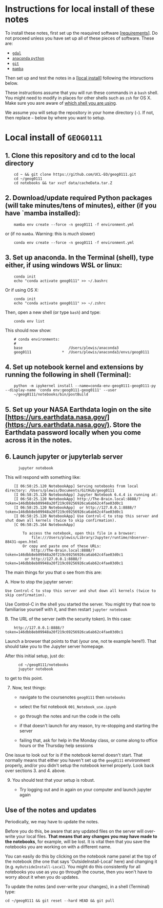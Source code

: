 
# Instructions for local install of these notes

To install these notes, first set up the reaquired software [[requirements](OutsideInstall-Requirements.md#1.-Requirements)]. Do not proceed unless you have set up all of these pieces of software.
These are:

* [`gdal`](OutsideInstall-Requirements.md#11-gdal)
* [`anaconda` `python`](OutsideInstall-Requirements.md#12-Anaconda)
* [`git`](OutsideInstall-Requirements.md#13-git)
* [`mamba`](OutsideInstall-Requirements.md#14-mamba)

Then set up and test the notes in a [[local install](OutsideInstall-Local.md#2-local-install-in-)] following the intsructions below.

These instructions assume that you will run these commands in a `bash` shell. You might need to modify in places for other shells such as `zsh` for OS X. Make sure you asre aware of [which shell you are using](https://github.com/UCL-EO/gdal-install/blob/main/InstallBREW.md#11-what-shell-am-i-using).

We assume you will setup the repository in your home directory (`~`). If not, then replace `~` below by where you want to setup.

# Local install of `GEOG0111` 

## 1. Clone this repository and cd to the local directory

        cd ~ && git clone https://github.com/UCL-EO/geog0111.git
        cd ~/geog0111
        cd notebooks && tar xvzf data/cacheData.tar.Z

## 2. Download/update required Python packages (will take minutes/tens of minutes), either (if you have `mamba installed):

        mamba env create --force -n geog0111 -f environment.yml
        

or (if no `mamba`. Warning: this is *much* slower)

        conda env create --force -n geog0111 -f environment.yml

## 3. Set up anaconda. In the Terminal (shell), type either, if using windows WSL or linux:

        conda init
        echo "conda activate geog0111" >> ~/.bashrc
        
  Or if using OS X:
  
        conda init
        echo "conda activate geog0111" >> ~/.zshrc
 
 
  Then, open a new shell (or type `bash`) and type:
    
        conda env list
        
  This should now show:
    
        # conda environments:
        #
        base                     /Users/plewis/anaconda3
        geog0111              *  /Users/plewis/anaconda3/envs/geog0111

## 4. Set up notebook kernel and extensions by running the following in shell (Terminal):

        python -m ipykernel install --name=conda-env-geog0111-geog0111-py --display-name 'conda env:geog0111-geog0111' --user
        ~/geog0111/notebooks/bin/postBuild

## 5. Set up your NASA Earthdata login on the site [https://urs.earthdata.nasa.gov/](https://urs.earthdata.nasa.gov/). Store the Earthdata password locally when you come across it in the notes.

## 6. Launch jupyter or jupyterlab server

          jupyter notebook


This will respond with something like:


        [I 06:58:25.120 NotebookApp] Serving notebooks from local directory: /Users/plewis/Documents/GitHub/geog0111
        [I 06:58:25.120 NotebookApp] Jupyter Notebook 6.4.4 is running at:
        [I 06:58:25.120 NotebookApp] http://The-Brain.local:8888/?token=146dbb8eb09948a20f219c69256926ca6ab62c4fae03d0c1
        [I 06:58:25.120 NotebookApp]  or http://127.0.0.1:8888/?token=146dbb8eb09948a20f219c69256926ca6ab62c4fae03d0c1
        [I 06:58:25.120 NotebookApp] Use Control-C to stop this server and shut down all kernels (twice to skip confirmation).
        [C 06:58:25.164 NotebookApp] 

            To access the notebook, open this file in a browser:
                file:///Users/plewis/Library/Jupyter/runtime/nbserver-88431-open.html
            Or copy and paste one of these URLs:
                http://The-Brain.local:8888/?token=146dbb8eb09948a20f219c69256926ca6ab62c4fae03d0c1
             or http://127.0.0.1:8888/?token=146dbb8eb09948a20f219c69256926ca6ab62c4fae03d0c1


The main things for you that o see from this are:

A. How to stop the jupyter server:
    
    Use Control-C to stop this server and shut down all kernels (twice to skip confirmation).
    
    
Use Control-C in the shell you started the server. You might try that now to familiarise yourself with it, and then restart `jupyter notebook`

B. The URL of the server (with the security token). In this case:

        http://127.0.0.1:8888/?token=146dbb8eb09948a20f219c69256926ca6ab62c4fae03d0c1
        
Launch a browser that points to that (your one, not te example here!!). That should take you to the Jupyter server homepage.

<!-- #region -->
After this initial setup, just do:


          cd ~/geog0111/notebooks
          jupyter notebook

to get to this point.
          

7. Now, test things:
 
   * navigate to the coursenotes `geog0111` then `notebooks`
   * select the fist notebook `001_Notebook_use.ipynb`
   * go through the notes and run the code in the cells

   * if that doesn't launch for any reason, try re-stopping and starting the server
   * failing that, ask for help in the Monday class, or come along to office hours or the Thursday help sessions

One issue to look out for is if the notebook kernel doesn't start. That normally means that either you haven't set up the  `geog0111` environment properly, and/or you didn't setup the notebook kernel properly. Look back over sections 3. and 4. above.

9. You should test that your setup is robust. 

   * Try logging out and in again on your computer and launch jupyter again
   
## Use of the notes and updates

Periodically, we may have to update the notes. 

Before you do this, be aware that any updated files on the server will over-write your local files. **That means that any changes you may have made to the notebooks**, for example, will be lost. It is vital then that you save the notebooks you are working on with a different name. 

You can easily do this by clicking on the notebook name panel at the top of the notebook (the one that says 'OutsideInstall-Local' here) and changing it (e.g. `myOutsideInstall-Local`). You might do this consistently for all notebooks you use as you go through the course, then you won't have to worry about it when you do updates.


To update the notes (and over-write your changes), in a shell (Terminal) type:

    cd ~/geog0111 && git reset --hard HEAD && git pull
    
<!-- #endregion -->
